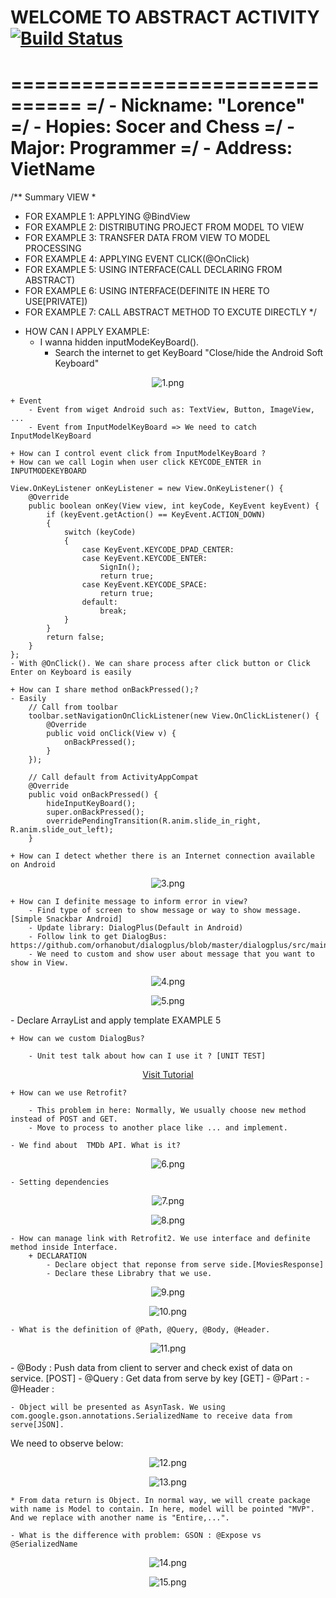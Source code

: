 # WELCOME TO ABSTRACT ACTIVITY [![Build Status](https://travis-ci.org/nomensa/jquery.hide-show.svg)](https://travis-ci.org/nomensa/jquery.hide-show.svg?branch=master)
================================
=/ - Nickname: "Lorence"
=/ - Hopies: Socer and Chess
=/ - Major: Programmer
=/ - Address: VietName
================================

/** Summary VIEW
 *
 * FOR EXAMPLE 1: APPLYING @BindView
 * FOR EXAMPLE 2: DISTRIBUTING PROJECT FROM MODEL TO VIEW
 * FOR EXAMPLE 3: TRANSFER DATA FROM VIEW TO MODEL PROCESSING
 * FOR EXAMPLE 4: APPLYING EVENT CLICK(@OnClick)
 * FOR EXAMPLE 5: USING INTERFACE(CALL DECLARING FROM ABSTRACT)
 * FOR EXAMPLE 6: USING INTERFACE(DEFINITE IN HERE TO USE[PRIVATE])
 * FOR EXAMPLE 7: CALL ABSTRACT METHOD TO EXCUTE DIRECTLY 
 */

- HOW CAN I APPLY EXAMPLE:
	+ I wanna hidden inputModeKeyBoard().
		- Search the internet to get KeyBoard "Close/hide the Android Soft Keyboard"
<p align="center">
	<img src="https://github.com/danisluis7/MVP/blob/level2/1.png" alt="1.png"/>
</p> 

	+ Event
		- Event from wiget Android such as: TextView, Button, ImageView, ...
		- Event from InputModelKeyBoard => We need to catch InputModelKeyBoard

	+ How can I control event click from InputModelKeyBoard ?
	+ How can we call Login when user click KEYCODE_ENTER in INPUTMODEKEYBOARD
	
	View.OnKeyListener onKeyListener = new View.OnKeyListener() {
        @Override
        public boolean onKey(View view, int keyCode, KeyEvent keyEvent) {
            if (keyEvent.getAction() == KeyEvent.ACTION_DOWN)
            {
                switch (keyCode)
                {
                    case KeyEvent.KEYCODE_DPAD_CENTER:
                    case KeyEvent.KEYCODE_ENTER:
                        SignIn();
                        return true;
                    case KeyEvent.KEYCODE_SPACE:
                        return true;
                    default:
                        break;
                }
            }
            return false;
        }
    };
	- With @OnClick(). We can share process after click button or Click Enter on Keyboard is easily

	+ How can I share method onBackPressed();?
	- Easily
		// Call from toolbar
		toolbar.setNavigationOnClickListener(new View.OnClickListener() {
            @Override
            public void onClick(View v) {
                onBackPressed();
            }
        });

		// Call default from ActivityAppCompat
		@Override
		public void onBackPressed() {
			hideInputKeyBoard();
			super.onBackPressed();
			overridePendingTransition(R.anim.slide_in_right, R.anim.slide_out_left);
		}

	+ How can I detect whether there is an Internet connection available on Android
<p align="center">
	<img src="https://github.com/danisluis7/MVP/blob/level2/3.png" alt="3.png"/>
</p> 

	+ How can I definite message to inform error in view?
		- Find type of screen to show message or way to show message. [Simple Snackbar Android]
		- Update library: DialogPlus(Default in Android)
		- Follow link to get DialogBus: https://github.com/orhanobut/dialogplus/blob/master/dialogplus/src/main/java/com/orhanobut/dialogplus/DialogPlus.java
		- We need to custom and show user about message that you want to show in View.
<p align="center">
	<img src="https://github.com/danisluis7/MVP/blob/level2/4.png" alt="4.png"/>
</p>
<p align="center">
	<img src="https://github.com/danisluis7/MVP/blob/level2/5.png" alt="5.png"/>
</p>
		- Declare ArrayList<String> and apply template EXAMPLE 5

	+ How can we custom DialogBus?

		- Unit test talk about how can I use it ? [UNIT TEST]

<p align="center">
	  <a href="https://raw.githubusercontent.com/danisluis7/MVP/level2/app/src/tutorial/DialogPlusTest.java" target="_blank">Visit Tutorial</a> 
</p>

	+ How can we use Retrofit?
	
		- This problem in here: Normally, We usually choose new method instead of POST and GET.
		- Move to process to another place like ... and implement.

	- We find about  TMDb API. What is it?

<p align="center">
	<img src="https://github.com/danisluis7/MVP/blob/level2/6.png" alt="6.png"/>
</p>

	- Setting dependencies

<p align="center">
	<img src="https://github.com/danisluis7/MVP/blob/level2/7.png" alt="7.png"/>
</p>

<p align="center">
	<img src="https://github.com/danisluis7/MVP/blob/level2/8.png" alt="8.png"/>
</p>

	- How can manage link with Retrofit2. We use interface and definite method inside Interface. 
		+ DECLARATION
			- Declare object that reponse from serve side.[MoviesResponse]
			- Declare these Librabry that we use.
<p align="center">
	<img src="https://github.com/danisluis7/MVP/blob/level2/9.png" alt="9.png"/>
</p>

<p align="center">
	<img src="https://github.com/danisluis7/MVP/blob/level2/10.png" alt="10.png"/>
</p>
	
	- What is the definition of @Path, @Query, @Body, @Header.

<p align="center">
	<img src="https://github.com/danisluis7/MVP/blob/level2/11.png" alt="11.png"/>
</p>
		- @Body   : Push data from client to server and check exist of data on service. [POST]
		- @Query  : Get data from serve by key [GET]
		- @Part   : 
		- @Header :

	- Object will be presented as AsynTask. We using com.google.gson.annotations.SerializedName to receive data from serve[JSON].
We need to observe below:

<p align="center">
	<img src="https://github.com/danisluis7/MVP/blob/level2/12.png" alt="12.png"/>
</p>

<p align="center">
	<img src="https://github.com/danisluis7/MVP/blob/level2/13.png" alt="13.png"/>
</p>

	* From data return is Object. In normal way, we will create package with name is Model to contain. In here, model will be pointed "MVP". And we replace with another name is "Entire,...".

	- What is the difference with problem: GSON : @Expose vs @SerializedName

<p align="center">
	<img src="https://github.com/danisluis7/MVP/blob/level2/14.png" alt="14.png"/>
</p>
<p align="center">
	<img src="https://github.com/danisluis7/MVP/blob/level2/15.png" alt="15.png"/>
</p>



		


		


	


	


		

